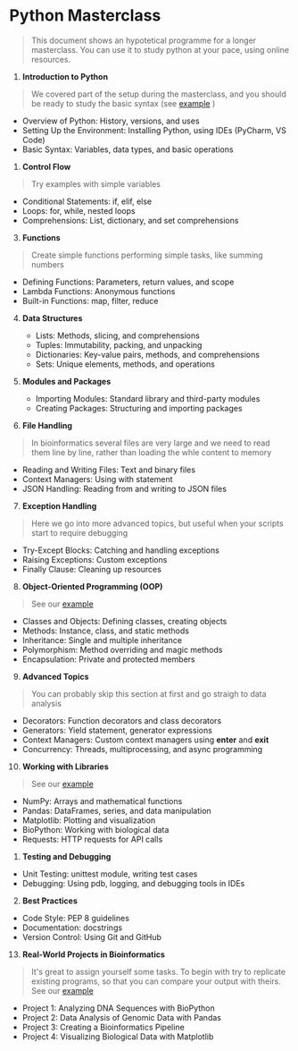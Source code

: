 # Python Masterclass 

> This document shows an hypotetical programme for a longer masterclass.
> You can use it to study python at your pace, using online resources.

1. **Introduction to Python**

> We covered part of the setup during the masterclass, and you should be ready to study the basic syntax (see  [example](first-steps/01-hello.ipynb) )

   * Overview of Python: History, versions, and uses
   * Setting Up the Environment: Installing Python, using IDEs (PyCharm, VS Code)
   * Basic Syntax: Variables, data types, and basic operations

1. **Control Flow**

> Try examples with simple variables

   * Conditional Statements: if, elif, else
   * Loops: for, while, nested loops
   * Comprehensions: List, dictionary, and set comprehensions

3. **Functions**

> Create simple functions performing simple tasks, like summing numbers

   * Defining Functions: Parameters, return values, and scope
   * Lambda Functions: Anonymous functions
   * Built-in Functions: map, filter, reduce

4. **Data Structures**

   * Lists: Methods, slicing, and comprehensions
   * Tuples: Immutability, packing, and unpacking
   * Dictionaries: Key-value pairs, methods, and comprehensions
   * Sets: Unique elements, methods, and operations

5. **Modules and Packages**

   * Importing Modules: Standard library and third-party modules
   * Creating Packages: Structuring and importing packages

6. **File Handling**

> In bioinformatics several files are very large and we need to read them
> line by line, rather than loading the whle content to memory
 
   * Reading and Writing Files: Text and binary files
   * Context Managers: Using with statement
   * JSON Handling: Reading from and writing to JSON files

7. **Exception Handling**

> Here we go into more advanced topics, but useful when your scripts start to require
> debugging

   * Try-Except Blocks: Catching and handling exceptions
   * Raising Exceptions: Custom exceptions
   * Finally Clause: Cleaning up resources

8. **Object-Oriented Programming (OOP)**

> See our [example](first-steps/05-object.ipynb)

   * Classes and Objects: Defining classes, creating objects
   * Methods: Instance, class, and static methods
   * Inheritance: Single and multiple inheritance
   * Polymorphism: Method overriding and magic methods
   * Encapsulation: Private and protected members

9.  **Advanced Topics**

> You can probably skip this section at first and go straigh to data analysis

   * Decorators: Function decorators and class decorators
   * Generators: Yield statement, generator expressions
   * Context Managers: Custom context managers using __enter__ and __exit__
   * Concurrency: Threads, multiprocessing, and async programming

10. **Working with Libraries**

> See our [example](first-steps/02-tips.ipynb) 

   * NumPy: Arrays and mathematical functions
   * Pandas: DataFrames, series, and data manipulation
   * Matplotlib: Plotting and visualization
   * BioPython: Working with biological data
   * Requests: HTTP requests for API calls

1.  **Testing and Debugging**

   * Unit Testing: unittest module, writing test cases
   * Debugging: Using pdb, logging, and debugging tools in IDEs

2.  **Best Practices**

   * Code Style: PEP 8 guidelines
   * Documentation: docstrings
   * Version Control: Using Git and GitHub

13. **Real-World Projects in Bioinformatics**

> It's great to assign yourself some tasks. To begin with try to replicate existing programs, so that you can compare your output with theirs. See our [example](project/README.md)

   * Project 1: Analyzing DNA Sequences with BioPython
   * Project 2: Data Analysis of Genomic Data with Pandas
   * Project 3: Creating a Bioinformatics Pipeline
   * Project 4: Visualizing Biological Data with Matplotlib

 